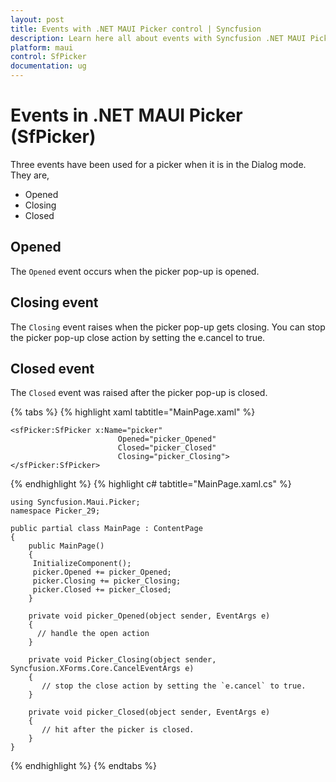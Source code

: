 ```yaml
---
layout: post
title: Events with .NET MAUI Picker control | Syncfusion
description: Learn here all about events with Syncfusion .NET MAUI Picker (SfPicker) control.
platform: maui
control: SfPicker
documentation: ug
---
```


# Events in .NET MAUI Picker (SfPicker)

Three events have been used for a picker when it is in the Dialog mode. They are, 

 * Opened 
 * Closing 
 * Closed

## Opened

The `Opened` event occurs when the picker pop-up is opened.

## Closing event

The `Closing` event raises when the picker pop-up gets closing. You can stop the picker pop-up close action by setting the e.cancel to true.

## Closed event

The `Closed` event was raised after the picker pop-up is closed.

{% tabs %}
{% highlight xaml tabtitle="MainPage.xaml" %}

    <sfPicker:SfPicker x:Name="picker" 
                            Opened="picker_Opened" 
                            Closed="picker_Closed"
                            Closing="picker_Closing">
    </sfPicker:SfPicker>
{% endhighlight %}
{% highlight c# tabtitle="MainPage.xaml.cs" %}

    using Syncfusion.Maui.Picker;
    namespace Picker_29;

    public partial class MainPage : ContentPage
    {
        public MainPage()
        {
         InitializeComponent();
         picker.Opened += picker_Opened;
         picker.Closing += picker_Closing;
         picker.Closed += picker_Closed;
        }

        private void picker_Opened(object sender, EventArgs e)
        {
          // handle the open action
        }

        private void Picker_Closing(object sender, Syncfusion.XForms.Core.CancelEventArgs e)
        {
           // stop the close action by setting the `e.cancel` to true.
        }

        private void picker_Closed(object sender, EventArgs e)
        {
           // hit after the picker is closed.
        }
    }

{% endhighlight %}
{% endtabs %}
